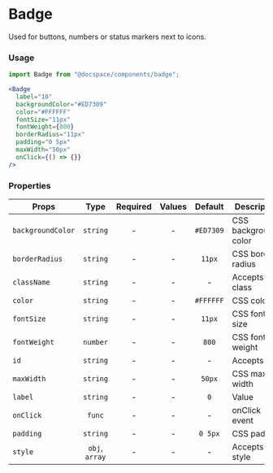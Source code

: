 # Badge

Used for buttons, numbers or status markers next to icons.

### Usage

```js
import Badge from "@docspace/components/badge";
```

```jsx
<Badge
  label="10"
  backgroundColor="#ED7309"
  color="#FFFFFF"
  fontSize="11px"
  fontWeight={800}
  borderRadius="11px"
  padding="0 5px"
  maxWidth="50px"
  onClick={() => {}}
/>
```

### Properties

| Props             |      Type      | Required | Values |  Default  | Description          |
| ----------------- | :------------: | :------: | :----: | :-------: | -------------------- |
| `backgroundColor` |    `string`    |    -     |   -    | `#ED7309` | CSS background-color |
| `borderRadius`    |    `string`    |    -     |   -    |  `11px`   | CSS border-radius    |
| `className`       |    `string`    |    -     |   -    |     -     | Accepts class        |
| `color`           |    `string`    |    -     |   -    | `#FFFFFF` | CSS color            |
| `fontSize`        |    `string`    |    -     |   -    |  `11px`   | CSS font-size        |
| `fontWeight`      |    `number`    |    -     |   -    |   `800`   | CSS font-weight      |
| `id`              |    `string`    |    -     |   -    |     -     | Accepts id           |
| `maxWidth`        |    `string`    |    -     |   -    |  `50px`   | CSS max-width        |
| `label`           |    `string`    |    -     |   -    |    `0`    | Value                |
| `onClick`         |     `func`     |    -     |   -    |     -     | onClick event        |
| `padding`         |    `string`    |    -     |   -    |  `0 5px`  | CSS padding          |
| `style`           | `obj`, `array` |    -     |   -    |     -     | Accepts css style    |
